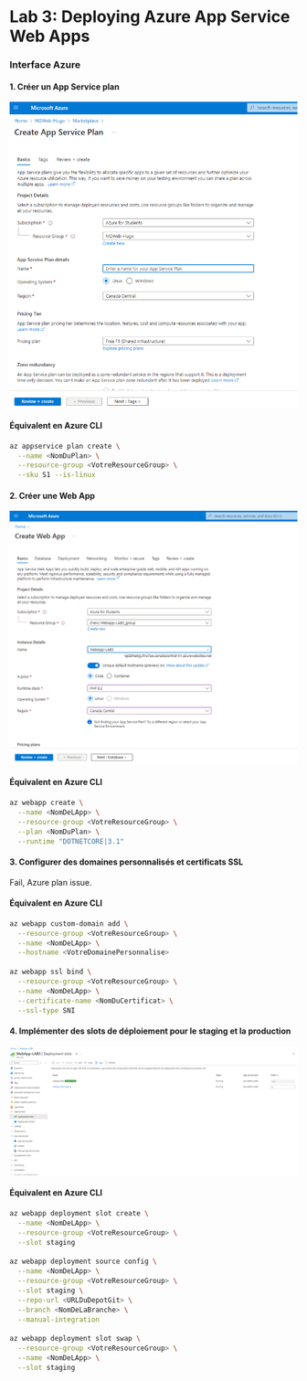 # Lab 3: Deploying Azure App Service Web Apps

### Interface Azure

#### 1. Créer un App Service plan
![Image 1](./1.png)   


#### Équivalent en Azure CLI
```bash
az appservice plan create \
  --name <NomDuPlan> \
  --resource-group <VotreResourceGroup> \
  --sku S1 --is-linux
```

#### 2. Créer une Web App
![Image 2](./2.png)

#### Équivalent en Azure CLI
```bash
az webapp create \
  --name <NomDeLApp> \
  --resource-group <VotreResourceGroup> \
  --plan <NomDuPlan> \
  --runtime "DOTNETCORE|3.1"
```

#### 3. Configurer des domaines personnalisés et certificats SSL
Fail, Azure plan issue.


#### Équivalent en Azure CLI
```bash
az webapp custom-domain add \
  --resource-group <VotreResourceGroup> \
  --name <NomDeLApp> \
  --hostname <VotreDomainePersonnalise>

az webapp ssl bind \
  --resource-group <VotreResourceGroup> \
  --name <NomDeLApp> \
  --certificate-name <NomDuCertificat> \
  --ssl-type SNI  
```

#### 4. Implémenter des slots de déploiement pour le staging et la production
![Image 3](./3.png)


#### Équivalent en Azure CLI
```bash
az webapp deployment slot create \
  --name <NomDeLApp> \
  --resource-group <VotreResourceGroup> \
  --slot staging

az webapp deployment source config \
  --name <NomDeLApp> \
  --resource-group <VotreResourceGroup> \
  --slot staging \
  --repo-url <URLDuDepotGit> \
  --branch <NomDeLaBranche> \
  --manual-integration

az webapp deployment slot swap \
  --resource-group <VotreResourceGroup> \
  --name <NomDeLApp> \
  --slot staging
```




  
